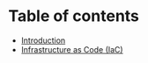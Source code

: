 # Table of contents

* [Introduction](README.md)
* [Infrastructure as Code (IaC)](infrastructure-as-code-iac.md)
